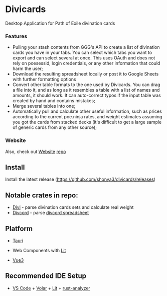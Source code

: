 # Divicards

Desktop Application for Path of Exile divination cards

### Features

-   Pulling your stash contents from GGG's API to create a list of divination cards you have in your tabs. You can select which tabs you want to export and can select several at once. This uses OAuth and does not rely on poesessid, login credentials, or any other information that could harm the user;
-   Download the resulting spreadsheet locally or post it to Google Sheets with further formatting options
-   Convert other table formats to the one used by Divicards. You can drag a file into it, and as long as it resembles a table with a list of names and amounts, it should work. It can auto-correct typos if the input table was created by hand and contains mistakes;
-   Merge several tables into one;
-   Automatically pull and calculate other useful information, such as prices according to the current poe.ninja rates, and weight estimates assuming you got the cards from stacked decks (it's difficult to get a large sample of generic cards from any other source);

### Website

Also, check out [Website](https://divicards-site.pages.dev/) [repo](https://github.com/shonya3/divicards-site)

## Install

Install the latest release (https://github.com/shonya3/divicards/releases)

## Notable crates in repo:
- [Divi](https://github.com/shonya3/divicards/tree/main/divi) - parse divination cards sets and calculate real weight
- [Divcord](https://github.com/shonya3/divicards/tree/main/divcord) - parse [divcord spreadsheet](https://docs.google.com/spreadsheets/d/1Pf2KNuGguZLyf6eu_R0E503U0QNyfMZqaRETsN5g6kU/edit?pli=1#gid=0)

## Platform

-   [Tauri](https://tauri.app/)

-   Web Components with [Lit](https://lit.dev)

-   [Vue3](https://vuejs.org/)

## Recommended IDE Setup

-   [VS Code](https://code.visualstudio.com/) + [Volar](https://marketplace.visualstudio.com/items?itemName=Vue.volar) + [Lit](https://marketplace.visualstudio.com/items?itemName=runem.lit-plugin) + [rust-analyzer](https://marketplace.visualstudio.com/items?itemName=rust-lang.rust-analyzer)
